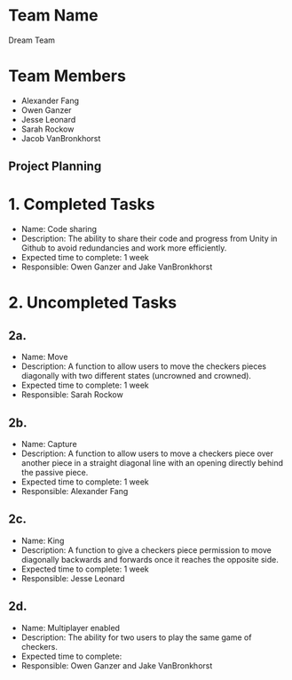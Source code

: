 # Team Name #
Dream Team

# Team Members #
* Alexander Fang
* Owen Ganzer
* Jesse Leonard
* Sarah Rockow
* Jacob VanBronkhorst

## Project Planning
# 1. Completed Tasks

* Name: Code sharing
* Description: The ability to share their code and progress from Unity in Github to avoid redundancies and work more efficiently.
* Expected time to complete: 1 week
* Responsible: Owen Ganzer and Jake VanBronkhorst<br/>

# 2. Uncompleted Tasks

## 2a. 
* Name: Move  
* Description: A function to allow users to move the checkers pieces diagonally with two different states (uncrowned and crowned).  
* Expected time to complete: 1 week  
* Responsible: Sarah Rockow

## 2b.
* Name: Capture  
* Description: A function to allow users to move a checkers piece over another piece in a straight diagonal line with an opening directly behind the passive piece.   
* Expected time to complete: 1 week  
* Responsible: Alexander Fang<br/>

## 2c.
* Name: King  
* Description: A function to give a checkers piece permission to move diagonally backwards and forwards once it reaches the opposite side.  
* Expected time to complete: 1 week  
* Responsible: Jesse Leonard<br/>

## 2d.
* Name: Multiplayer enabled  
* Description: The ability for two users to play the same game of checkers.  
* Expected time to complete:  
* Responsible: Owen Ganzer and Jake VanBronkhorst<br/>


